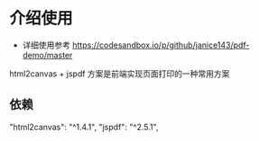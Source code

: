 # 介绍使用

- 详细使用参考 https://codesandbox.io/p/github/janice143/pdf-demo/master

html2canvas + jspdf 方案是前端实现页面打印的一种常用方案

## 依赖

"html2canvas": "^1.4.1",
"jspdf": "^2.5.1",

